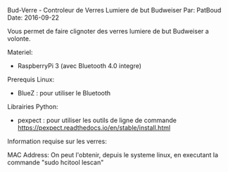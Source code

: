 
 Bud-Verre - Controleur de Verres Lumiere de but Budweiser
 Par: PatBoud
 Date: 2016-09-22

 Vous permet de faire clignoter des verres lumiere de but Budweiser a volonte.

 Materiel:
 - RaspberryPi 3 (avec Bluetooth 4.0 integre)

 Prerequis Linux:
 - BlueZ : pour utiliser le Bluetooth

 Librairies Python:
 - pexpect : pour utiliser les outils de ligne de commande
   https://pexpect.readthedocs.io/en/stable/install.html


 Information requise sur les verres:

 MAC Address: On peut l'obtenir, depuis le systeme linux, en executant la commande "sudo hcitool lescan"
